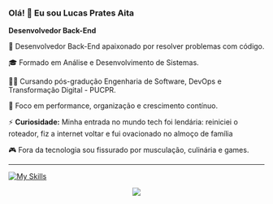 ### Olá! 👋 Eu sou Lucas Prates Aita  
**Desenvolvedor Back-End**  

🔧 Desenvolvedor Back-End apaixonado por resolver problemas com código.

🎓 Formado em Análise e Desenvolvimento de Sistemas.

👨‍💻 Cursando pós-gradução Engenharia de Software, DevOps e Transformação Digital - PUCPR.

🚀 Foco em performance, organização e crescimento contínuo.


⚡ **Curiosidade:** Minha entrada no mundo tech foi lendária: reiniciei o roteador, fiz a internet voltar e fui ovacionado no almoço de família 

🎮 Fora da tecnologia sou fissurado por musculação, culinária e games. 

---


[![My Skills](https://skillicons.dev/icons?i=java,spring,py,mysql,postgres,docker,git,apple,linux)](https://skillicons.dev)






<p align="center">
<img src="https://github-readme-stats.vercel.app/api?username=lucasaita1&show_icons=true&theme=transparent&hide_border=true&title_color=2f80edicon_color=2f80ed" />
</p>









